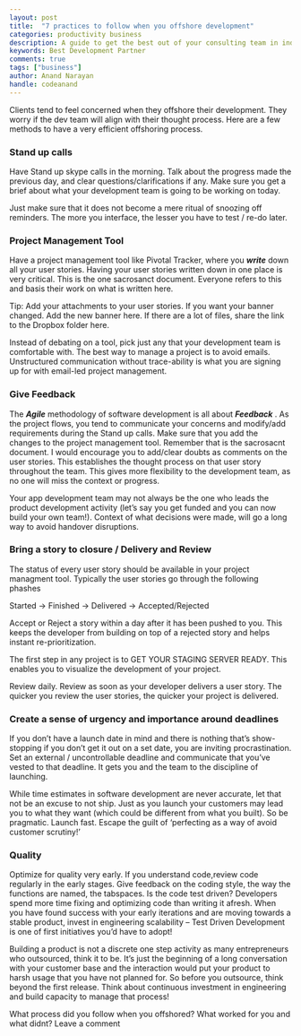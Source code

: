 ```yaml
---
layout: post
title:  "7 practices to follow when you offshore development"
categories: productivity business
description: A guide to get the best out of your consulting team in india
keywords: Best Development Partner
comments: true
tags: ["business"]
author: Anand Narayan
handle: codeanand
---
```


Clients tend to feel concerned when they offshore their development. They
worry if the dev team will align with their thought process. Here are a few
methods to have a very efficient offshoring process.

### Stand up calls

Have Stand up skype calls in the morning. Talk about the progress made the
previous day, and clear questions/clarifications if any. Make sure you get a brief about what
your development team is going to be working on today. 

Just make sure that it does not become a mere ritual of snoozing off reminders. The more you interface, the lesser you have to test / re-do later.

### Project Management Tool

Have a project management tool like Pivotal Tracker, where you ***write*** down
all your user stories. Having your user stories written down in one place is
very critical. This is the one sacrosanct document. Everyone refers to this
and basis their work on what is written here. 

Tip: Add your attachments to your user stories. If you want your banner
changed. Add the new banner here. If there are a lot of files, share the link
to the Dropbox folder here.

Instead of debating on a tool, pick just any that your development team is comfortable with. The best way to manage a project is to avoid emails. Unstructured communication without trace-ability is what you are signing up for with email-led project management.

### Give Feedback

The ***Agile*** methodology of software development is all about ***Feedback*** .
As the project flows, you tend to communicate your concerns and modify/add
requirements during the Stand up calls. Make sure that you add the changes to
the project management tool. Remember that is the sacrosacnt document. I would
encourage you to add/clear doubts as comments on the user stories. This
establishes the thought process on that user story throughout the team. This
gives more flexibility to the development team, as no one will miss the context
or progress.

Your app development team may not always be the one who leads the product development activity (let’s say you get funded and you can now build your own team!). Context of what decisions were made, will go a long way to avoid handover disruptions.

### Bring a story to closure / Delivery and Review

The status of every user story should be available in your project managment
tool. Typically the user stories go through the following phashes

Started -> Finished -> Delivered -> Accepted/Rejected 

Accept or Reject a story within a day after it has been pushed to you. This keeps the developer from building on top of a rejected story and helps instant re-prioritization.

The first step in any project is to GET YOUR STAGING SERVER READY. This enables you to visualize the development of your project.

Review daily. Review as soon as your developer delivers a user story. The quicker you review the user stories, the quicker your project is delivered.


### Create a sense of urgency and importance around deadlines

If you don’t have a launch date in mind and there is nothing that’s show-stopping if you don’t get it out on a set date, you are inviting procrastination. Set an external / uncontrollable deadline and communicate that you’ve vested to that deadline. It gets you and the team to the discipline of launching.

While time estimates in software development are never accurate, let that not be an excuse to not ship. Just as you launch your customers may lead you to what they want (which could be different from what you built). So be pragmatic. Launch fast. Escape the guilt of ‘perfecting as a way of avoid customer scrutiny!’

### Quality

Optimize for quality very early. If you understand code,review code regularly in the early stages. Give feedback on the coding style, the way the functions are named, the tabspaces. Is the code test driven? Developers spend more time fixing and optimizing code than writing it afresh. When you have found success with your early iterations and are moving towards a stable product, invest in engineering scalability – Test Driven Development is one of first initiatives you’d have to adopt!

Building a product is not a discrete one step activity as many entrepreneurs who outsourced, think it to be. It’s just the beginning of a long conversation with your customer base and the interaction would put your product to harsh usage that you have not planned for. So before you outsource, think beyond the first release. Think about continuous investment in engineering and build capacity to manage that process!

What process did you follow when you offshored? What worked for you and what
didnt? Leave a comment 
